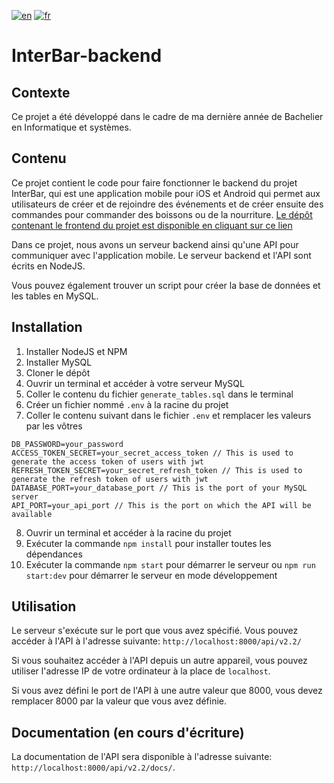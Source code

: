 [![en](https://img.shields.io/badge/language-english-red)](https://github.com/LouisFitdevoie/interBar-backend/blob/main/README.md)
[![fr](https://img.shields.io/badge/langue-français-brightgreen)](https://github.com/LouisFitdevoie/interBar-backend/blob/main/README.fr.md)

# InterBar-backend

## Contexte

Ce projet a été développé dans le cadre de ma dernière année de Bachelier en Informatique et systèmes.

## Contenu

Ce projet contient le code pour faire fonctionner le backend du projet InterBar, qui est une application mobile pour iOS et Android qui permet aux utilisateurs de créer et de rejoindre des événements et de créer ensuite des commandes pour commander des boissons ou de la nourriture. [Le dépôt contenant le frontend du projet est disponible en cliquant sur ce lien](https://github.com/LouisFitdevoie/interbar-frontend)

Dans ce projet, nous avons un serveur backend ainsi qu'une API pour communiquer avec l'application mobile. Le serveur backend et l'API sont écrits en NodeJS.

Vous pouvez également trouver un script pour créer la base de données et les tables en MySQL.

## Installation

1. Installer NodeJS et NPM
2. Installer MySQL
3. Cloner le dépôt
4. Ouvrir un terminal et accéder à votre serveur MySQL
5. Coller le contenu du fichier `generate_tables.sql` dans le terminal
6. Créer un fichier nommé `.env` à la racine du projet
7. Coller le contenu suivant dans le fichier `.env` et remplacer les valeurs par les vôtres

```JS
DB_PASSWORD=your_password
ACCESS_TOKEN_SECRET=your_secret_access_token // This is used to generate the access token of users with jwt
REFRESH_TOKEN_SECRET=your_secret_refresh_token // This is used to generate the refresh token of users with jwt
DATABASE_PORT=your_database_port // This is the port of your MySQL server
API_PORT=your_api_port // This is the port on which the API will be available
```

8. Ouvrir un terminal et accéder à la racine du projet
9. Exécuter la commande `npm install` pour installer toutes les dépendances
10. Exécuter la commande `npm start` pour démarrer le serveur ou `npm run start:dev` pour démarrer le serveur en mode développement

## Utilisation

Le serveur s'exécute sur le port que vous avez spécifié. Vous pouvez accéder à l'API à l'adresse suivante: `http://localhost:8000/api/v2.2/`

Si vous souhaitez accéder à l'API depuis un autre appareil, vous pouvez utiliser l'adresse IP de votre ordinateur à la place de `localhost`.

Si vous avez défini le port de l'API à une autre valeur que 8000, vous devez remplacer 8000 par la valeur que vous avez définie.

## Documentation (en cours d'écriture)

La documentation de l'API sera disponible à l'adresse suivante: `http://localhost:8000/api/v2.2/docs/`.
